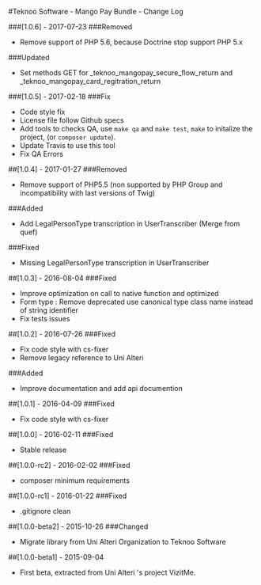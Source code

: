 #Teknoo Software - Mango Pay Bundle - Change Log

###[1.0.6] - 2017-07-23
###Removed
- Remove support of PHP 5.6, because Doctrine stop support PHP 5.x

###Updated
- Set methods GET for _teknoo_mangopay_secure_flow_return and _teknoo_mangopay_card_regitration_return

###[1.0.5] - 2017-02-18
###Fix
- Code style fix
- License file follow Github specs
- Add tools to checks QA, use `make qa` and `make test`, `make` to initalize the project, (or `composer update`).
- Update Travis to use this tool
- Fix QA Errors

##[1.0.4] - 2017-01-27
###Removed
- Remove support of PHP5.5 (non supported by PHP Group and incompatibility with last versions of Twig)

###Added
- Add LegalPersonType transcription in UserTranscriber (Merge from quef)

###Fixed
- Missing LegalPersonType transcription in UserTranscriber

##[1.0.3] - 2016-08-04
###Fixed
- Improve optimization on call to native function and optimized
- Form type : Remove deprecated use canonical type class name instead of string identifier
- Fix tests issues

##[1.0.2] - 2016-07-26
###Fixed
- Fix code style with cs-fixer
- Remove legacy reference to Uni Alteri

###Added
- Improve documentation and add api documention

##[1.0.1] - 2016-04-09
###Fixed
- Fix code style with cs-fixer

##[1.0.0] - 2016-02-11
###Fixed
- Stable release

##[1.0.0-rc2] - 2016-02-02
###Fixed
- composer minimum requirements

##[1.0.0-rc1] - 2016-01-22
###Fixed
- .gitignore clean

##[1.0.0-beta2] - 2015-10-26
###Changed
- Migrate library from Uni Alteri Organization to Teknoo Software

##[1.0.0-beta1] - 2015-09-04
- First beta, extracted from Uni Alteri 's project VizitMe.


